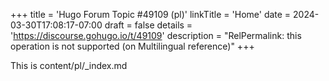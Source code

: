 +++
title = 'Hugo Forum Topic #49109 (pl)'
linkTitle = 'Home'
date = 2024-03-30T17:08:17-07:00
draft = false
details = 'https://discourse.gohugo.io/t/49109'
description = "RelPermalink: this operation is not supported (on Multilingual reference)"
+++

This is content/pl/_index.md
